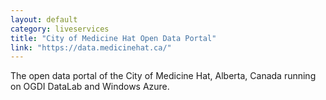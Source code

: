 ```yaml
---
layout: default
category: liveservices
title: "City of Medicine Hat Open Data Portal"
link: "https://data.medicinehat.ca/"
---
```

The open data portal of the City of Medicine Hat, Alberta, Canada running on OGDI DataLab and Windows Azure.
